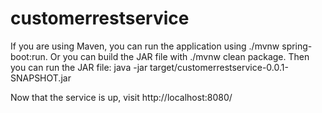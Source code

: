 # customerrestservice

If you are using Maven, you can run the application using ./mvnw spring-boot:run. Or you can build the JAR file with ./mvnw clean package. Then you can run the JAR file:
java -jar target/customerrestservice-0.0.1-SNAPSHOT.jar

Now that the service is up, visit http://localhost:8080/

